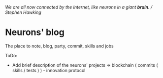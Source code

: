  _We are all now connected by the Internet, like neurons in a giant **brain**. / Stephen Hawking_

# Neurons' blog

The place to note, blog, party, commit, skills and jobs

ToDo: 
- Add brief description of the neurons' projects => blockchain ( commits ( skills / tests ) ) - innovation protocol

